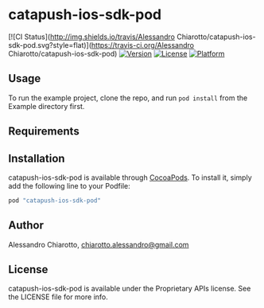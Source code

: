 # catapush-ios-sdk-pod

[![CI Status](http://img.shields.io/travis/Alessandro Chiarotto/catapush-ios-sdk-pod.svg?style=flat)](https://travis-ci.org/Alessandro Chiarotto/catapush-ios-sdk-pod)
[![Version](https://img.shields.io/cocoapods/v/catapush-ios-sdk-pod.svg?style=flat)](http://cocoapods.org/pods/catapush-ios-sdk-pod)
[![License](https://img.shields.io/cocoapods/l/catapush-ios-sdk-pod.svg?style=flat)](http://cocoapods.org/pods/catapush-ios-sdk-pod)
[![Platform](https://img.shields.io/cocoapods/p/catapush-ios-sdk-pod.svg?style=flat)](http://cocoapods.org/pods/catapush-ios-sdk-pod)

## Usage

To run the example project, clone the repo, and run `pod install` from the Example directory first.

## Requirements

## Installation

catapush-ios-sdk-pod is available through [CocoaPods](http://cocoapods.org). To install
it, simply add the following line to your Podfile:

```ruby
pod "catapush-ios-sdk-pod"
```

## Author

Alessandro Chiarotto, chiarotto.alessandro@gmail.com

## License

catapush-ios-sdk-pod is available under the Proprietary APIs license. See the LICENSE file for more info.

